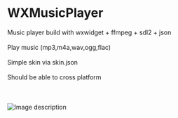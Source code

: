 # WXMusicPlayer
Music player build with wxwidget + ffmpeg + sdl2 + json<br /><br />
Play music (mp3,m4a,wav,ogg,flac)<br /><br />
Simple skin via skin.json <br /><br />
Should be able to cross platform<br /><br />
<br /><br />
![Image description](https://github.com/naruto02514/WXMusicPlayer/blob/master/program.jpg)


